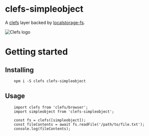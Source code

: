 # clefs-simpleobject

A [clefs](https://npmjs.com/package/clefs) layer backed by
[localstorage-fs](https://npmjs.com/package/localstorage-fs).

![Clefs logo](http://doug-wade.github.io/clefs/img/logo.svg)

# Getting started

## Installing

		npm i -S clefs clefs-simpleobject


## Usage

		import clefs from 'clefs/browser';
		import simpleobject from 'clefs-simpleobject';

		const fs = clefs([simpleobject]);
		const fileContents = await fs.readFile('/path/to/file.txt');
		console.log(fileContents);
